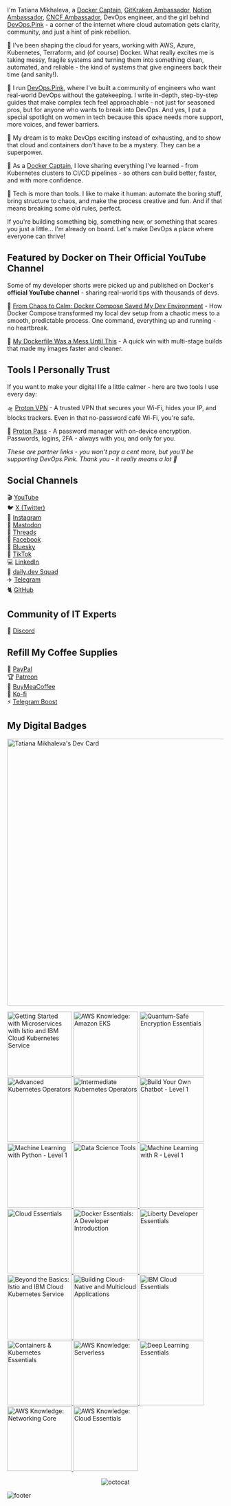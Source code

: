 I'm Tatiana Mikhaleva, a [Docker Captain](https://www.docker.com/captains/tatiana-mikhaleva/), [GitKraken Ambassador](https://www.gitkraken.com/meet-the-gitkraken-ambassadors), [Notion Ambassador](https://www.notion.so/notion/Notion-Ambassador-Program-45448f9b8e704c7bab254bd505c4717c), [CNCF Ambassador](https://www.cncf.io/people/ambassadors/), DevOps engineer, and the girl behind [DevOps.Pink](https://www.devops.pink) - a corner of the internet where cloud automation gets clarity, community, and just a hint of pink rebellion.

💾 I've been shaping the cloud for years, working with AWS, Azure, Kubernetes, Terraform, and (of course) Docker. What really excites me is taking messy, fragile systems and turning them into something clean, automated, and reliable - the kind of systems that give engineers back their time (and sanity!).

💛 I run [DevOps.Pink](https://www.devops.pink), where I've built a community of engineers who want real-world DevOps without the gatekeeping. I write in-depth, step-by-step guides that make complex tech feel approachable - not just for seasoned pros, but for anyone who wants to break into DevOps. And yes, I put a special spotlight on women in tech because this space needs more support, more voices, and fewer barriers.

🚀 My dream is to make DevOps exciting instead of exhausting, and to show that cloud and containers don't have to be a mystery. They can be a superpower.

🐳 As a [Docker Captain](https://www.docker.com/captains/tatiana-mikhaleva/), I love sharing everything I've learned - from Kubernetes clusters to CI/CD pipelines - so others can build better, faster, and with more confidence.

💖 Tech is more than tools. I like to make it human: automate the boring stuff, bring structure to chaos, and make the process creative and fun. And if that means breaking some old rules, perfect.

If you're building something big, something new, or something that scares you just a little… I'm already on board. Let's make DevOps a place where everyone can thrive!

## Featured by Docker on Their Official YouTube Channel

Some of my developer shorts were picked up and published on Docker's **official YouTube channel** - sharing real-world tips with thousands of devs.

🍿 [From Chaos to Calm: Docker Compose Saved My Dev Environment](https://www.youtube.com/shorts/G3n3W_SB4fY) - How Docker Compose transformed my local dev setup from a chaotic mess to a smooth, predictable process. One command, everything up and running - no heartbreak.

🍿 [My Dockerfile Was a Mess Until This](https://youtube.com/shorts/XdS8yRVDFOA) - A quick win with multi-stage builds that made my images faster and cleaner.

## Tools I Personally Trust

If you want to make your digital life a little calmer - here are two tools I use every day:

🛸 [Proton VPN](https://go.getproton.me/SH1dk) - A trusted VPN that secures your Wi-Fi, hides your IP, and blocks trackers. Even in that no-password café Wi-Fi, you're safe.

🔑 [Proton Pass](https://go.getproton.me/SH1dj) - A password manager with on-device encryption. Passwords, logins, 2FA - always with you, and only for you.

_These are partner links - you won't pay a cent more, but you'll be supporting DevOps.Pink. Thank you - it really means a lot 💖_

## Social Channels

🎬 [YouTube](https://www.youtube.com/channel/UCACxfwW1C8KQY1c6nU98VVw?sub_confirmation=1)  
🐦 [X (Twitter)](https://x.com/devopspink)  
🎨 [Instagram](https://www.instagram.com/devopspink/)  
🐘 [Mastodon](https://mastodon.social/@devopspink)  
🧵 [Threads](https://www.threads.net/@devopspink)  
🎸 [Facebook](https://www.facebook.com/devopspink/)  
🦋 [Bluesky](https://bsky.app/profile/devops.pink)  
🎥 [TikTok](https://www.tiktok.com/@devopspink)  
💻 [LinkedIn](https://www.linkedin.com/in/devopspink/)  
📣 [daily.dev Squad](https://app.daily.dev/squads/devopscompass)  
✈️ [Telegram](https://t.me/devopspink)  
🐈 [GitHub](https://github.com/devopspink)

## Community of IT Experts

👾 [Discord](https://devops.army/)

## Refill My Coffee Supplies

💖 [PayPal](https://www.paypal.com/paypalme/devopspink)  
🏆 [Patreon](https://www.patreon.com/devopspink)  
🥤 [BuyMeaCoffee](https://www.buymeacoffee.com/devopspink)  
🍪 [Ko-fi](https://ko-fi.com/devopspink)  
⚡ [Telegram Boost](https://t.me/devopspink?boost)

## My Digital Badges

<a href="https://app.daily.dev/devopspink"><img src="https://api.daily.dev/devcards/v2/wE99MesO20lw9Ax54RJop.png?type=wide&r=24q" width="620" alt="Tatiana Mikhaleva's Dev Card"/></a>

<a href="https://www.credly.com/badges/0ff37567-79db-4d73-91cc-eb4e6e843c8b" title="Getting Started with Microservices with Istio and IBM Cloud Kubernetes Service">
    <img src="https://images.credly.com/size/680x680/images/adcbf36e-8fb6-433c-91d9-10f01eca10ce/blob" width="150" height="150" style="border:0; width:150px; height:auto; max-width:150px; max-height:150px;" alt="Getting Started with Microservices with Istio and IBM Cloud Kubernetes Service">
</a>

<a href="https://www.credly.com/badges/f22d3915-a986-4a17-9426-668e58b0fe49" title="AWS Knowledge: Amazon EKS">
    <img src="https://images.credly.com/size/680x680/images/9bcbde6d-1754-4617-9337-124f7b10a6c2/image.png" width="150" height="150" style="border:0; width:150px; height:auto; max-width:150px; max-height:150px;" alt="AWS Knowledge: Amazon EKS">
</a>

<a href="https://www.credly.com/badges/fd7335c1-807b-44a8-a44b-1e0d62151408" title="Quantum-Safe Encryption Essentials">
    <img src="https://images.credly.com/size/680x680/images/678bcf1d-7baf-4322-9301-3f88d71ef113/blob" width="150" height="150" style="border:0; width:150px; height:auto; max-width:150px; max-height:150px;" alt="Quantum-Safe Encryption Essentials">
</a>

<a href="https://www.credly.com/badges/499cbb7c-06f4-4e40-946c-1d84219cf76d" title="Advanced Kubernetes Operators">
    <img src="https://images.credly.com/size/680x680/images/711b1833-527f-44c1-bece-67c570e480b9/blob" width="150" height="150" style="border:0; width:150px; height:auto; max-width:150px; max-height:150px;" alt="Advanced Kubernetes Operators">
</a>

<a href="https://www.credly.com/badges/6489ecf8-561c-4f48-917b-287cbe113187" title="Intermediate Kubernetes Operators">
    <img src="https://images.credly.com/size/680x680/images/49173e9c-a2ac-4c0f-aae9-e36fd1994413/blob" width="150" height="150" style="border:0; width:150px; height:auto; max-width:150px; max-height:150px;" alt="Intermediate Kubernetes Operators">
</a>

<a href="https://www.credly.com/badges/51a133b5-c098-46de-9fe0-4309ccbfc6b7" title="Build Your Own Chatbot - Level 1">
    <img src="https://images.credly.com/size/680x680/images/745b7433-8c95-4978-87ed-a5b280fcb1aa/blob" width="150" height="150" style="border:0; width:150px; height:auto; max-width:150px; max-height:150px;" alt="Build Your Own Chatbot - Level 1">
</a>

<a href="https://www.credly.com/badges/141ca474-74e2-4008-9182-a58b8367931f" title="Machine Learning with Python - Level 1">
    <img src="https://images.credly.com/size/680x680/images/ede27d34-ab6b-4eef-8808-f266564df2a2/blob" width="150" height="150" style="border:0; width:150px; height:auto; max-width:150px; max-height:150px;" alt="Machine Learning with Python - Level 1">
</a>

<a href="https://www.credly.com/badges/0e8a6abd-cb77-45e6-9c4d-3e551113ca04" title="Data Science Tools">
    <img src="https://images.credly.com/size/680x680/images/aa8b8df6-98d7-4bf5-9546-dd4c1103d718/blob" width="150" height="150" style="border:0; width:150px; height:auto; max-width:150px; max-height:150px;" alt="Data Science Tools">
</a>

<a href="https://www.credly.com/badges/405bf6d1-d677-4c8a-980f-0e9bc278f169" title="Machine Learning with R - Level 1">
    <img src="https://images.credly.com/size/680x680/images/ee9e5c86-e36e-471b-840c-4cf9e481d67a/blob" width="150" height="150" style="border:0; width:150px; height:auto; max-width:150px; max-height:150px;" alt="Machine Learning with R - Level 1">
</a>

<a href="https://www.credly.com/badges/93d2dd44-48fd-417a-ac31-4024083b7db7" title="Cloud Essentials">
    <img src="https://images.credly.com/size/680x680/images/5ee26427-f944-4182-b802-459462184c9a/image.png" width="150" height="150" style="border:0; width:150px; height:auto; max-width:150px; max-height:150px;" alt="Cloud Essentials">
</a>

<a href="https://www.credly.com/badges/6a7dab8d-d8a2-465e-b356-1d94f32b8064" title="Docker Essentials: A Developer Introduction">
    <img src="https://images.credly.com/size/680x680/images/b0c5445a-72a2-46ce-a599-96147e210efb/blob" width="150" height="150" style="border:0; width:150px; height:auto; max-width:150px; max-height:150px;" alt="Docker Essentials: A Developer Introduction">
</a>

<a href="https://www.credly.com/badges/803e1800-9da7-4f02-99b3-5e1f02450440" title="Liberty Developer Essentials">
    <img src="https://images.credly.com/size/680x680/images/a3d67ea4-2423-485f-abf0-8f08b194a3c3/IBM_20Liberty_20Developer_20Essentials.png" width="150" height="150" style="border:0; width:150px; height:auto; max-width:150px; max-height:150px;" alt="Liberty Developer Essentials">
</a>

<a href="https://www.credly.com/badges/2023c67d-7d8a-433d-8648-3747d1ec2778" title="Beyond the Basics: Istio and IBM Cloud Kubernetes Service">
    <img src="https://images.credly.com/size/680x680/images/1cbf0444-1752-4ac8-b43c-3389004bec2a/blob" width="150" height="150" style="border:0; width:150px; height:auto; max-width:150px; max-height:150px;" alt="Beyond the Basics: Istio and IBM Cloud Kubernetes Service">
</a>

<a href="https://www.credly.com/badges/d23e2f54-952b-4dd2-b0bd-7fbfdee228ec" title="Building Cloud-Native and Multicloud Applications">
    <img src="https://images.credly.com/size/680x680/images/a7b5af1d-609a-4595-bfb2-2323b193e831/blob" width="150" height="150" style="border:0; width:150px; height:auto; max-width:150px; max-height:150px;" alt="Building Cloud-Native and Multicloud Applications">
</a>

<a href="https://www.credly.com/badges/3fb9008d-ece1-4864-a7d3-c6f224dddb70" title="IBM Cloud Essentials">
    <img src="https://images.credly.com/size/680x680/images/7d768acf-ce3c-4a05-9778-a5013b1211c9/blob" width="150" height="150" style="border:0; width:150px; height:auto; max-width:150px; max-height:150px;" alt="IBM Cloud Essentials">
</a>

<a href="https://www.credly.com/badges/23c94971-524d-4814-84f6-35593ae299f3" title="Containers & Kubernetes Essentials">
    <img src="https://images.credly.com/size/680x680/images/82966826-6630-4768-80d4-6028b3fab414/image.png" width="150" height="150" style="border:0; width:150px; height:auto; max-width:150px; max-height:150px;" alt="Containers & Kubernetes Essentials">
</a>

<a href="https://www.credly.com/badges/b20e07db-5063-44b7-9c27-79daa4a7111f" title="AWS Knowledge: Serverless">
    <img src="https://images.credly.com/size/680x680/images/e07c6cc4-b737-4d7e-8ce8-66b6b7a60367/image.png" width="150" height="150" style="border:0; width:150px; height:auto; max-width:150px; max-height:150px;" alt="AWS Knowledge: Serverless">
</a>

<a href="https://www.credly.com/badges/0b37c3ce-3629-461d-915b-7b7db8e76686" title="Deep Learning Essentials">
    <img src="https://images.credly.com/size/680x680/images/ef4b79d9-5b12-4d26-b4f2-a8fc22b0351b/blob" width="150" height="150" style="border:0; width:150px; height:auto; max-width:150px; max-height:150px;" alt="Deep Learning Essentials">
</a>

<a href="https://www.credly.com/badges/37f8dfb3-dfa3-4b90-9de0-53da9e050fb3" title="AWS Knowledge: Networking Core">
    <img src="https://images.credly.com/size/680x680/images/e75f222b-7f75-4d7b-8a6a-67d68aa59d62/image.png" width="150" height="150" style="border:0; width:150px; height:auto; max-width:150px; max-height:150px;" alt="AWS Knowledge: Networking Core">
</a>

<a href="https://www.credly.com/badges/7c0a1128-285b-456e-a6db-e514ffdf6d08" title="AWS Knowledge: Cloud Essentials">
    <img src="https://images.credly.com/size/680x680/images/ec621e2a-c8f0-4459-806c-ae11829d372a/image.png" width="150" height="150" style="border:0; width:150px; height:auto; max-width:150px; max-height:150px;" alt="AWS Knowledge: Cloud Essentials">
</a>

<div align="center">

![octocat](https://user-images.githubusercontent.com/10498744/210113490-e2fad07f-4488-4da8-a656-b9abbdd8cb26.gif)

</div>

![footer](https://user-images.githubusercontent.com/10498744/210157572-1fca0242-8af2-46a6-bfa3-666ffd40ebde.svg)
